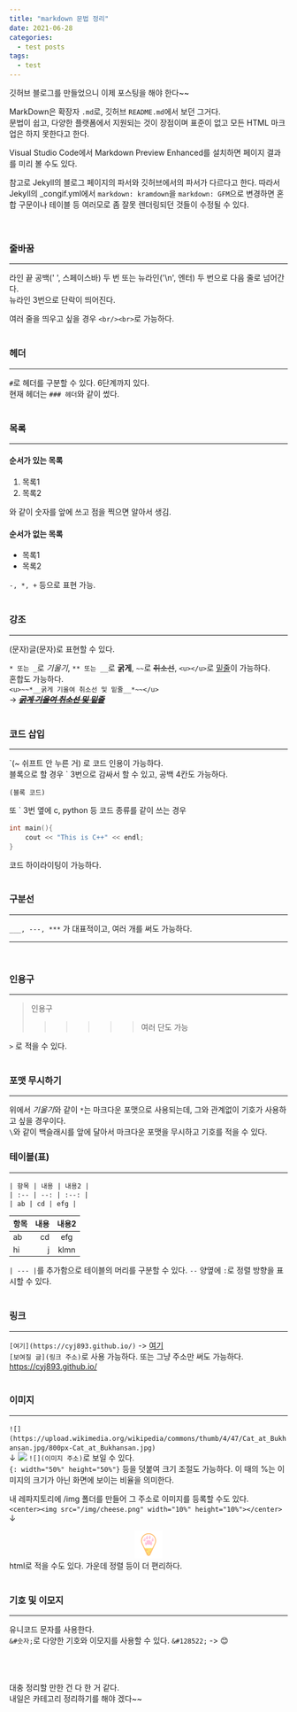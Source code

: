 ```yaml
---
title: "markdown 문법 정리"
date: 2021-06-28
categories:
  - test posts
tags:
  - test
---
```


깃허브 블로그를 만들었으니 이제 포스팅을 해야 한다~~

MarkDown은 확장자 `.md`로, 깃허브 `README.md`에서 보던 그거다.  
문법이 쉽고, 다양한 플랫폼에서 지원되는 것이 장점이며 표준이 없고 모든 HTML 마크업은 하지 못한다고 한다.

Visual Studio Code에서 Markdown Preview Enhanced를 설치하면 페이지 결과를 미리 볼 수도 있다.  

참고로 Jekyll의 블로그 페이지의 파서와 깃허브에서의 파서가 다르다고 한다. 따라서 Jekyll의 _congif.yml에서 `markdown: kramdown`을 `markdown: GFM`으로 변경하면 혼합 구문이나 테이블 등 여러모로 좀 잘못 렌더링되던 것들이 수정될 수 있다.  
<br/><br>

### 줄바꿈
---
라인 끝 공백(' ', 스페이스바) 두 번 또는 뉴라인('\n', 엔터) 두 번으로 다음 줄로 넘어간다.  
뉴라인 3번으로 단락이 띄어진다.

여러 줄을 띄우고 싶을 경우 `<br/><br>`로 가능하다.
<br/><br>

### 헤더
---
`#`로 헤더를 구분할 수 있다. 6단계까지 있다.  
현재 헤더는 `### 헤더`와 같이 썼다.
<br/><br>

### 목록
---
#### 순서가 있는 목록
1. 목록1
2. 목록2

와 같이 숫자를 앞에 쓰고 점을 찍으면 알아서 생김.

#### 순서가 없는 목록
- 목록1
- 목록2

`-, *, +` 등으로 표현 가능.
<br/><br>

### 강조
---
(문자)글(문자)로 표현할 수 있다.  

`* 또는 _`로 *기울기*, `** 또는 __`로 **굵게**, `~~`로 ~~취소선~~, `<u></u>`로 <u>밑줄</u>이 가능하다.  
혼합도 가능하다.  
`<u>~~*__굵게 기울여 취소선 및 밑줄__*~~</u>`  
-> <u>~~*__굵게 기울여 취소선 및 밑줄__*~~</u>
<br/><br>

### 코드 삽입
---
\`(~ 쉬프트 안 누른 거) 로 코드 인용이 가능하다.  
블록으로 할 경우 \` 3번으로 감싸서 할 수 있고, 공백 4칸도 가능하다.  
```
(블록 코드)
```
또 ` 3번 옆에  c, python 등 코드 종류를 같이 쓰는 경우
```cpp
int main(){
    cout << "This is C++" << endl;
}
```
코드 하이라이팅이 가능하다.
<br/><br>

### 구분선
---
`___, ---, ***` 가 대표적이고, 여러 개를 써도 가능하다.
___
<br>

### 인용구
---
> 인용구
>>>>>> 여러 단도 가능

`>` 로 적을 수 있다.
<br/><br>

### 포맷 무시하기
---
위에서 *기울기*와 같이 `*`는 마크다운 포맷으로 사용되는데, 그와 관계없이 기호가 사용하고 싶을 경우이다.  
`\`와 같이 백슬래시를 앞에 달아서 마크다운 포맷을 무시하고 기호를 적을 수 있다.

### 테이블(표)
---
```
| 항목 | 내용 | 내용2 |
| :-- | --: | :--: |
| ab | cd | efg |
```
  
| 항목 | 내용 | 내용2 |
| :-- | --: | :--: |
| ab | cd | efg |
| hi | j | klmn |
  
`| --- |`를 추가함으로 테이블의 머리를 구분할 수 있다.
`--` 양옆에 `:`로 정렬 방향을 표시할 수 있다.
<br/><br>

### 링크
---
`[여기](https://cyj893.github.io/)` -> [여기](https://cyj893.github.io/)  
`[보여질 글](링크 주소)`로  사용 가능하다. 또는 그냥 주소만 써도 가능하다. https://cyj893.github.io/
<br/><br>

### 이미지
---
`![](https://upload.wikimedia.org/wikipedia/commons/thumb/4/47/Cat_at_Bukhansan.jpg/800px-Cat_at_Bukhansan.jpg)`  
↓
![](https://upload.wikimedia.org/wikipedia/commons/thumb/4/47/Cat_at_Bukhansan.jpg/800px-Cat_at_Bukhansan.jpg)
`![](이미지 주소)`로 보일 수 있다.  
`{: width="50%" height="50%"}` 등을 덧붙여 크기 조절도 가능하다. 이 때의 %는 이미지의 크기가 아닌 화면에 보이는 비율을 의미한다.

내 레파지토리에 /img 폴더를 만들어 그 주소로 이미지를 등록할 수도 있다.  
`<center><img src="/img/cheese.png" width="10%" height="10%"></center>`  
↓
<center><img src="/img/cheese.png" width="10%" height="10%"></center>
html로 적을 수도 있다. 가운데 정렬 등이 더 편리하다.  
<br/><br>

### 기호 및 이모지
---
유니코드 문자를 사용한다.  
`&#숫자;`로 다양한 기호와 이모지를 사용할 수 있다. `&#128522;` -> &#128522;
<br/><br>
<br/><br>

대충 정리할 만한 건 다 한 거 같다.  
내일은 카테고리 정리하기를 해야 겠다~~

